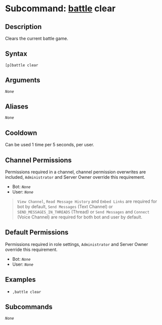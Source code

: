 # Subcommand: [battle](./battle.md) clear

## Description

Clears the current battle game.

## Syntax

```
[p]battle clear
```

## Arguments

*`None`*

## Aliases

*`None`*

## Cooldown

Can be used 1 time per 5 seconds, per user.

## Channel Permissions

Permissions required in a channel, channel permission overwrites are included, `Administrator` and Server Owner override this requirement.

- Bot: *`None`*
- User: *`None`*

> `View Channel`, `Read Message History` and `Embed Links` are required for bot by default, `Send Messages` (Text Channel) or `SEND_MESSAGES_IN_THREADS` (Thread) or `Send Messages` and `Connect` (Voice Channel) are required for both bot and user by default.

## Default Permissions

Permissions required in role settings, `Administrator` and Server Owner override this requirement.

- Bot: *`None`*
- User: *`None`*

## Examples

- `,battle clear`

## Subcommands

*`None`*
